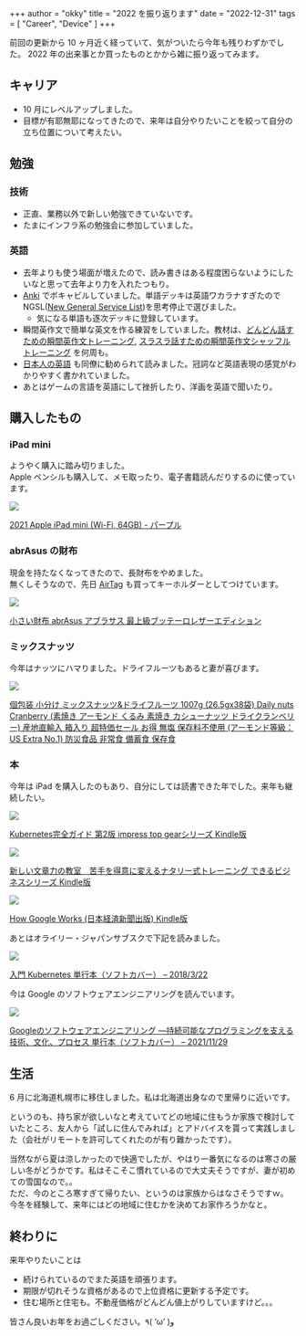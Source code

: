 +++
author = "okky"
title = "2022 を振り返ります"
date = "2022-12-31"
tags = [
  "Career",
  "Device"
]
+++

前回の更新から 10 ヶ月近く経っていて、気がついたら今年も残りわずかでした。
2022 年の出来事とか買ったものとかから雑に振り返ってみます。

## キャリア

- 10 月にレベルアップしました。
- 目標が有耶無耶になってきたので、来年は自分やりたいことを絞って自分の立ち位置について考えたい。

## 勉強

### 技術

- 正直、業務以外で新しい勉強できていないです。
- たまにインフラ系の勉強会に参加していました。

### 英語

- 去年よりも使う場面が増えたので、読み書きはある程度困らないようにしたいなと思って去年より力を入れたつもり。
- [Anki](https://apps.ankiweb.net/) でボキャビルしていました。単語デッキは英語ワカラナすぎたので NGSL([New General Service List](http://www.newgeneralservicelist.org/))を思考停止で選びました。
  - 気になる単語も逐次デッキに登録しています。
- 瞬間英作文で簡単な英文を作る練習をしていました。教材は、[どんどん話すための瞬間英作文トレーニング](https://amzn.to/3VBVJT2), [スラスラ話すための瞬間英作文シャッフルトレーニング](https://amzn.to/3GsNSDg) を何周も。
- [日本人の英語](https://amzn.to/3Gut7qN) も同僚に勧められて読みました。冠詞など英語表現の感覚がわかりやすく書かれていました。
- あとはゲームの言語を英語にして挫折したり、洋画を英語で聞いたり。

## 購入したもの

### iPad mini

ようやく購入に踏み切りました。<br>
Apple ペンシルも購入して、メモ取ったり、電子書籍読んだりするのに使っています。

<p><a href="https://www.amazon.co.jp/2021-Apple-iPad-Wi-Fi-256GB/dp/B09G9KGPJF?keywords=ipad%2Bmini&qid=1672466761&sr=8-5&th=1&linkCode=li2&tag=okyp090109-22&linkId=35cdee12398da94a02facf8cf656287b&language=ja_JP&ref_=as_li_ss_il" target="_blank" rel="nofollow"><img border="0" src="//ws-fe.amazon-adsystem.com/widgets/q?_encoding=UTF8&ASIN=B09G9KGPJF&Format= _SL250_&ID=AsinImage&MarketPlace=JP&ServiceVersion=20070822&WS=1&tag=okyp090109-22&language=ja_JP" ></a><img src="https://ir-jp.amazon-adsystem.com/e/ir?t=okyp090109-22&language=ja_JP&l=li2&o=9&a=B09G9KGPJF" width="1" height="1" border="0" alt="" style="border:none !important; margin:0px !important;" /></p> <p><a href="https://www.amazon.co.jp/2021-Apple-iPad-Wi-Fi-256GB/dp/B09G9KGPJF?keywords=ipad%2Bmini&qid=1672466761&sr=8-5&th=1&linkCode=li2&tag=okyp090109-22&linkId=35cdee12398da94a02facf8cf656287b&language=ja_JP&ref_=as_li_ss_il" target="_blank" rel="nofollow">2021 Apple iPad mini (Wi-Fi, 64GB) - パープル</a></p>


### abrAsus の財布

現金を持たなくなってきたので、長財布をやめました。<br>
無くしそうなので、先日 [AirTag](https://amzn.to/3IgnmhE) も買ってキーホルダーとしてつけています。

<p><a href="https://www.amazon.co.jp/gp/product/B00841J4J0?ie=UTF8&psc=1&linkCode=li2&tag=okyp090109-22&linkId=e043bb1ef469bfa809ed72b8bf46c8ba&language=ja_JP&ref_=as_li_ss_il" target="_blank" rel="nofollow"><img border="0" src="//ws-fe.amazon-adsystem.com/widgets/q?_encoding=UTF8&ASIN=B00841J4J0&Format= _SL250_&ID=AsinImage&MarketPlace=JP&ServiceVersion=20070822&WS=1&tag=okyp090109-22&language=ja_JP" ></a><img src="https://ir-jp.amazon-adsystem.com/e/ir?t=okyp090109-22&language=ja_JP&l=li2&o=9&a=B00841J4J0" width="1" height="1" border="0" alt="" style="border:none !important; margin:0px !important;" /></p> <p><a href="https://www.amazon.co.jp/gp/product/B00841J4J0?ie=UTF8&psc=1&linkCode=li2&tag=okyp090109-22&linkId=e043bb1ef469bfa809ed72b8bf46c8ba&language=ja_JP&ref_=as_li_ss_il" target="_blank" rel="nofollow">小さい財布 abrAsus アブラサス 最上級ブッテーロレザーエディション</a></p>

### ミックスナッツ

今年はナッツにハマりました。ドライフルーツもあると妻が喜びます。

<p><a href="https://www.amazon.co.jp/gp/product/B07WZFKDQ6?ie=UTF8&psc=1&linkCode=li2&tag=okyp090109-22&linkId=71c243eba199f8a9c1a36af0162e3bb0&language=ja_JP&ref_=as_li_ss_il" target="_blank" rel="nofollow"><img border="0" src="//ws-fe.amazon-adsystem.com/widgets/q?_encoding=UTF8&ASIN=B07WZFKDQ6&Format= _SL250_&ID=AsinImage&MarketPlace=JP&ServiceVersion=20070822&WS=1&tag=okyp090109-22&language=ja_JP" ></a><img src="https://ir-jp.amazon-adsystem.com/e/ir?t=okyp090109-22&language=ja_JP&l=li2&o=9&a=B07WZFKDQ6" width="1" height="1" border="0" alt="" style="border:none !important; margin:0px !important;" /></p> <p><a href="https://www.amazon.co.jp/gp/product/B07WZFKDQ6?ie=UTF8&psc=1&linkCode=li2&tag=okyp090109-22&linkId=71c243eba199f8a9c1a36af0162e3bb0&language=ja_JP&ref_=as_li_ss_il" target="_blank" rel="nofollow">個包装 小分け ミックスナッツ&ドライフルーツ 1007g (26.5gx38袋) Daily nuts Cranberry (素焼き アーモンド くるみ 素焼き カシューナッツ ドライクランベリー) 産地直輸入 箱入り 超特価セール お得 無塩 保存料不使用 (アーモンド等級：US Extra No.1) 防災食品 非常食 備蓄食 保存食</a></p>

### 本

今年は iPad を購入したのもあり、自分にしては読書できた年でした。来年も継続したい。

<p><a href="https://www.amazon.co.jp/gp/product/B08FZX8PYW?ie=UTF8&psc=1&emi=AN1VRQENFRJN5&linkCode=li2&tag=okyp090109-22&linkId=710479cba148d6e2a5e56e42f0a59fba&language=ja_JP&ref_=as_li_ss_il" target="_blank" rel="nofollow"><img border="0" src="//ws-fe.amazon-adsystem.com/widgets/q?_encoding=UTF8&ASIN=B08FZX8PYW&Format= _SL250_&ID=AsinImage&MarketPlace=JP&ServiceVersion=20070822&WS=1&tag=okyp090109-22&language=ja_JP" ></a><img src="https://ir-jp.amazon-adsystem.com/e/ir?t=okyp090109-22&language=ja_JP&l=li2&o=9&a=B08FZX8PYW" width="1" height="1" border="0" alt="" style="border:none !important; margin:0px !important;" /></p> <p><a href="https://www.amazon.co.jp/gp/product/B08FZX8PYW?ie=UTF8&psc=1&emi=AN1VRQENFRJN5&linkCode=li2&tag=okyp090109-22&linkId=710479cba148d6e2a5e56e42f0a59fba&language=ja_JP&ref_=as_li_ss_il" target="_blank" rel="nofollow">Kubernetes完全ガイド 第2版 impress top gearシリーズ Kindle版</a></p>


<p><a href="https://www.amazon.co.jp/dp/B013DX94FC?&linkCode=li2&tag=okyp090109-22&linkId=c22b33f8230198773aa5486086ef1cd9&language=ja_JP&ref_=as_li_ss_il" target="_blank" rel="nofollow"><img border="0" src="//ws-fe.amazon-adsystem.com/widgets/q?_encoding=UTF8&ASIN=B013DX94FC&Format= _SL250_&ID=AsinImage&MarketPlace=JP&ServiceVersion=20070822&WS=1&tag=okyp090109-22&language=ja_JP" ></a><img src="https://ir-jp.amazon-adsystem.com/e/ir?t=okyp090109-22&language=ja_JP&l=li2&o=9&a=B013DX94FC" width="1" height="1" border="0" alt="" style="border:none !important; margin:0px !important;" /></p> <p><a href="https://www.amazon.co.jp/dp/B013DX94FC?&linkCode=li2&tag=okyp090109-22&linkId=c22b33f8230198773aa5486086ef1cd9&language=ja_JP&ref_=as_li_ss_il" target="_blank" rel="nofollow">新しい文章力の教室　苦手を得意に変えるナタリー式トレーニング できるビジネスシリーズ Kindle版</a></p>

<p><a href="https://www.amazon.co.jp/dp/B00OJVMK5O?&linkCode=li2&tag=okyp090109-22&linkId=4c376021b06d5e2541b89f0fc17274fb&language=ja_JP&ref_=as_li_ss_il" target="_blank" rel="nofollow"><img border="0" src="//ws-fe.amazon-adsystem.com/widgets/q?_encoding=UTF8&ASIN=B00OJVMK5O&Format= _SL250_&ID=AsinImage&MarketPlace=JP&ServiceVersion=20070822&WS=1&tag=okyp090109-22&language=ja_JP" ></a><img src="https://ir-jp.amazon-adsystem.com/e/ir?t=okyp090109-22&language=ja_JP&l=li2&o=9&a=B00OJVMK5O" width="1" height="1" border="0" alt="" style="border:none !important; margin:0px !important;" /></p> <p><a href="https://www.amazon.co.jp/dp/B00OJVMK5O?&linkCode=li2&tag=okyp090109-22&linkId=4c376021b06d5e2541b89f0fc17274fb&language=ja_JP&ref_=as_li_ss_il" target="_blank" rel="nofollow">How Google Works (日本経済新聞出版) Kindle版</a></p>

あとはオライリー・ジャパンサブスクで下記を読みました。

<p><a href="https://www.amazon.co.jp/%E5%85%A5%E9%96%80-Kubernetes-Kelsey-Hightower/dp/4873118409?keywords=%E5%85%A5%E9%96%80+kubernetes&qid=1672466627&sprefix=%E5%85%A5%E9%96%80+kube%2Caps%2C222&sr=8-1&linkCode=li2&tag=okyp090109-22&linkId=aa8748b45898c7ce21b37c0ef6f51c96&language=ja_JP&ref_=as_li_ss_il" target="_blank" rel="nofollow"><img border="0" src="//ws-fe.amazon-adsystem.com/widgets/q?_encoding=UTF8&ASIN=4873118409&Format= _SL250_&ID=AsinImage&MarketPlace=JP&ServiceVersion=20070822&WS=1&tag=okyp090109-22&language=ja_JP" ></a><img src="https://ir-jp.amazon-adsystem.com/e/ir?t=okyp090109-22&language=ja_JP&l=li2&o=9&a=4873118409" width="1" height="1" border="0" alt="" style="border:none !important; margin:0px !important;" /></p> <p><a href="https://www.amazon.co.jp/%E5%85%A5%E9%96%80-Kubernetes-Kelsey-Hightower/dp/4873118409?keywords=%E5%85%A5%E9%96%80+kubernetes&qid=1672466627&sprefix=%E5%85%A5%E9%96%80+kube%2Caps%2C222&sr=8-1&linkCode=li2&tag=okyp090109-22&linkId=aa8748b45898c7ce21b37c0ef6f51c96&language=ja_JP&ref_=as_li_ss_il" target="_blank" rel="nofollow">入門 Kubernetes 単行本（ソフトカバー） – 2018/3/22</a></p>

今は Google のソフトウェアエンジニアリングを読んでいます。

<p><a href="https://www.amazon.co.jp/Google%E3%81%AE%E3%82%BD%E3%83%95%E3%83%88%E3%82%A6%E3%82%A7%E3%82%A2%E3%82%A8%E3%83%B3%E3%82%B8%E3%83%8B%E3%82%A2%E3%83%AA%E3%83%B3%E3%82%B0-%E2%80%95%E6%8C%81%E7%B6%9A%E5%8F%AF%E8%83%BD%E3%81%AA%E3%83%97%E3%83%AD%E3%82%B0%E3%83%A9%E3%83%9F%E3%83%B3%E3%82%B0%E3%82%92%E6%94%AF%E3%81%88%E3%82%8B%E6%8A%80%E8%A1%93%E3%80%81%E6%96%87%E5%8C%96%E3%80%81%E3%83%97%E3%83%AD%E3%82%BB%E3%82%B9-%E7%AB%B9%E8%BE%BA-%E9%9D%96%E6%98%AD/dp/4873119650?__mk_ja_JP=%E3%82%AB%E3%82%BF%E3%82%AB%E3%83%8A&crid=2J6UYDBSNOF0R&keywords=google+%E3%82%BD%E3%83%95%E3%83%88%E3%82%A6%E3%82%A7%E3%82%A2%E3%82%A8%E3%83%B3%E3%82%B8%E3%83%8B%E3%82%A2%E3%83%AA%E3%83%B3%E3%82%B0&qid=1672466680&sprefix=google+20+e3+82+bd+e3+83+95+e3+83+88+e3+82+a6+e3+82+a7+e3+82+a2+e3+82+a8+e3+83+b3+e3+82+b8+e3+83+8b+e3+82+a2+e3+83+aa+e3+83+b3+e3+82+b0%2Caps%2C180&sr=8-1&linkCode=li2&tag=okyp090109-22&linkId=483ed78f263436c6ae78ef6e4b04efd0&language=ja_JP&ref_=as_li_ss_il" target="_blank" rel="nofollow"><img border="0" src="//ws-fe.amazon-adsystem.com/widgets/q?_encoding=UTF8&ASIN=4873119650&Format= _SL250_&ID=AsinImage&MarketPlace=JP&ServiceVersion=20070822&WS=1&tag=okyp090109-22&language=ja_JP" ></a><img src="https://ir-jp.amazon-adsystem.com/e/ir?t=okyp090109-22&language=ja_JP&l=li2&o=9&a=4873119650" width="1" height="1" border="0" alt="" style="border:none !important; margin:0px !important;" /></p> <p><a href="https://www.amazon.co.jp/Google%E3%81%AE%E3%82%BD%E3%83%95%E3%83%88%E3%82%A6%E3%82%A7%E3%82%A2%E3%82%A8%E3%83%B3%E3%82%B8%E3%83%8B%E3%82%A2%E3%83%AA%E3%83%B3%E3%82%B0-%E2%80%95%E6%8C%81%E7%B6%9A%E5%8F%AF%E8%83%BD%E3%81%AA%E3%83%97%E3%83%AD%E3%82%B0%E3%83%A9%E3%83%9F%E3%83%B3%E3%82%B0%E3%82%92%E6%94%AF%E3%81%88%E3%82%8B%E6%8A%80%E8%A1%93%E3%80%81%E6%96%87%E5%8C%96%E3%80%81%E3%83%97%E3%83%AD%E3%82%BB%E3%82%B9-%E7%AB%B9%E8%BE%BA-%E9%9D%96%E6%98%AD/dp/4873119650?__mk_ja_JP=%E3%82%AB%E3%82%BF%E3%82%AB%E3%83%8A&crid=2J6UYDBSNOF0R&keywords=google+%E3%82%BD%E3%83%95%E3%83%88%E3%82%A6%E3%82%A7%E3%82%A2%E3%82%A8%E3%83%B3%E3%82%B8%E3%83%8B%E3%82%A2%E3%83%AA%E3%83%B3%E3%82%B0&qid=1672466680&sprefix=google+20+e3+82+bd+e3+83+95+e3+83+88+e3+82+a6+e3+82+a7+e3+82+a2+e3+82+a8+e3+83+b3+e3+82+b8+e3+83+8b+e3+82+a2+e3+83+aa+e3+83+b3+e3+82+b0%2Caps%2C180&sr=8-1&linkCode=li2&tag=okyp090109-22&linkId=483ed78f263436c6ae78ef6e4b04efd0&language=ja_JP&ref_=as_li_ss_il" target="_blank" rel="nofollow">Googleのソフトウェアエンジニアリング ―持続可能なプログラミングを支える技術、文化、プロセス 単行本（ソフトカバー） – 2021/11/29</a></p>


## 生活

6 月に北海道札幌市に移住しました。私は北海道出身なので里帰りに近いです。

というのも、持ち家が欲しいなと考えていてどの地域に住もうか家族で検討していたところ、友人から「試しに住んでみれば」とアドバイスを貰って実践しました（会社がリモートを許可してくれたのが有り難かったです）。

当然ながら夏は涼しかったので快適でしたが、やはり一番気になるのは寒さの厳しい冬がどうかです。私はそこそこ慣れているので大丈夫そうですが、妻が初めての雪国なので。。<br>
ただ、今のところ寒すぎて帰りたい、というのは家族からはなさそうですｗ。
今冬を経験して、来年にはどの地域に住むかを決めてお家作ろうかなと。

## 終わりに

来年やりたいことは

- 続けられているのでまた英語を頑張ります。
- 期限が切れそうな資格があるので上位資格に更新する予定です。
- 住む場所と住宅も。不動産価格がどんどん値上がりしていますけど。。。


皆さん良いお年をお過ごしください。٩( ‘ω’ )و
